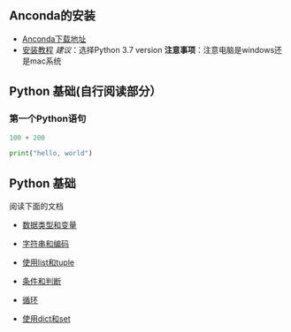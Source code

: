 
## Anconda的安装
- [Anconda下载地址](https://www.anaconda.com/distribution/#download-section)
- [安装教程](<https://www.cnblogs.com/MrZhangxd/p/10726791.html>)
*建议*：选择Python 3.7 version
**注意事项**：注意电脑是windows还是mac系统

## Python 基础(自行阅读部分）

### 第一个Python语句


```python
100 + 200
```


```python
print("hello, world")
```


## Python 基础
阅读下面的文档
- [数据类型和变量](https://www.liaoxuefeng.com/wiki/1016959663602400/1017063826246112)

- [字符串和编码](https://www.liaoxuefeng.com/wiki/1016959663602400/1017075323632896)

- [使用list和tuple](https://www.liaoxuefeng.com/wiki/1016959663602400/1017092876846880)

- [条件和判断](https://www.liaoxuefeng.com/wiki/1016959663602400/1017099478626848)

- [循环](https://www.liaoxuefeng.com/wiki/1016959663602400/1017100774566304)

- [使用dict和set](https://www.liaoxuefeng.com/wiki/1016959663602400/1017104324028448)

  
